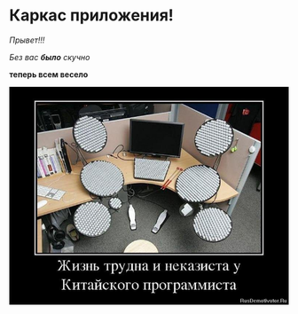 # Каркас приложения!

_Прывет!!!_

*Без вас __было__ скучно*

__теперь всем весело__

![тяжело быть китайским програмистом](lcp.jpg)